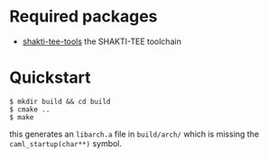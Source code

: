 # Required packages

* [shakti-tee-tools](https://gitlab.com/sl33k/shakti-tee-tools) the SHAKTI-TEE toolchain 

# <a name="quickstart"></a>Quickstart

	$ mkdir build && cd build 
    $ cmake ..
    $ make

this generates an `libarch.a` file in `build/arch/` which is missing the `caml_startup(char**)` symbol.




